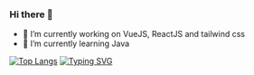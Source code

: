### Hi there 👋
- 🔭 I’m currently working on VueJS, ReactJS and tailwind css
- 🌱 I’m currently learning Java

<!--
**tugscode/tugscode** is a ✨ _special_ ✨ repository because its `README.md` (this file) appears on your GitHub profile.

Here are some ideas to get you started:

- 🔭 I’m currently working on ...Unitel
- 🌱 I’m currently learning Software development
- 👯 I’m looking to collaborate on ...
- 🤔 I’m looking for help with ...
- 💬 Ask me about ...
- 📫 How to reach me: ...
- 😄 Pronouns: ...
- ⚡ Fun fact: ...
-->
[![Top Langs](https://github-readme-stats.vercel.app/api/top-langs/?username=tugscode)](https://github.com/tugscode/github-readme-stats)
[![Typing SVG](https://readme-typing-svg.herokuapp.com/?lines=Tugs-Erdene)](https://git.io/typing-svg)


